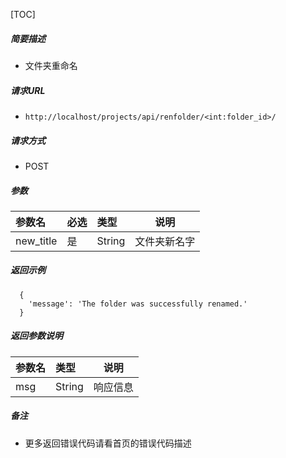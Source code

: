 

[TOC]
    
##### 简要描述

- 文件夹重命名

##### 请求URL
- ` http://localhost/projects/api/renfolder/<int:folder_id>/ `
  
##### 请求方式
- POST 

##### 参数

| 参数名       |必选| 类型     | 说明     |
|:----------|:---|:-------|--------|
| new_title |是  | String | 文件夹新名字 |

##### 返回示例 

``` 
  {
    'message': 'The folder was successfully renamed.'
  }
```

##### 返回参数说明 

|参数名| 类型     | 说明    |
|:-----  |:-------|-------|
|msg | String | 响应信息  |


##### 备注 

- 更多返回错误代码请看首页的错误代码描述




